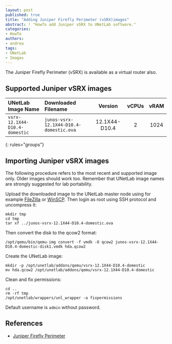 ```yaml
---
layout: post
published: true
title: "Adding Juniper Firefly Perimeter (vSRX)images"
abstract: ! "HowTo add Juniper vSRX to UNetLab software."
categories:
- HowTo
authors:
- andrea
tags:
- UNetLab
- Images
---
```

The Juniper Firefly Perimeter (vSRX) is available as a virtual router also.

## Supported Juniper vSRX images

| UNetLab Image Name | Downloaded Filename | Version | vCPUs | vRAM |
|:--|:--|:-:|:-:|:-:|
| `vsrx-12.1X44-D10.4-domestic` | `junos-vsrx-12.1X44-D10.4-domestic.ova` | 12.1X44-D10.4 | 2 | 1024 |
{: rules="groups"}

## Importing Juniper vSRX images

The following procedure refers to the most recent and supported image only. Older images should work too. Remember that UNetLab image names are strongly suggested for lab portability.

Upload the downloaded image to the UNetLab master node using for example [FileZilla](https://filezilla-project.org/ "FileZilla") or [WinSCP](http://winscp.net/ "WinSCP"). Then login as root using SSH protocol and uncompress it:

~~~
mkdir tmp
cd tmp
tar xf ../junos-vsrx-12.1X44-D10.4-domestic.ova
~~~

Then convert the disk to the qcow2 format:

~~~
/opt/qemu/bin/qemu-img convert -f vmdk -O qcow2 junos-vsrx-12.1X44-D10.4-domestic-disk1.vmdk hda.qcow2
~~~

Create the UNetLab image:

~~~
mkdir -p /opt/unetlab/addons/qemu/vsrx-12.1X44-D10.4-domestic
mv hda.qcow2 /opt/unetlab/addons/qemu/vsrx-12.1X44-D10.4-domestic
~~~

Clean and fix permissions:

~~~
cd ..
rm -rf tmp
/opt/unetlab/wrappers/unl_wrapper -a fixpermissions
~~~

Default username is `admin` without password.

## References

* [Juniper Firefly Perimeter](http://www.juniper.net/us/en/products-services/security/firefly-perimeter/ "Juniper Firefly Perimeter")
